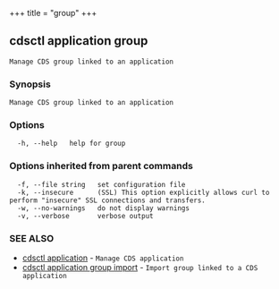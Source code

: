 +++
title = "group"
+++
## cdsctl application group

`Manage CDS group linked to an application`

### Synopsis

`Manage CDS group linked to an application`

### Options

```
  -h, --help   help for group
```

### Options inherited from parent commands

```
  -f, --file string   set configuration file
  -k, --insecure      (SSL) This option explicitly allows curl to perform "insecure" SSL connections and transfers.
  -w, --no-warnings   do not display warnings
  -v, --verbose       verbose output
```

### SEE ALSO

* [cdsctl application](/cli/cdsctl/application/)	 - `Manage CDS application`
* [cdsctl application group import](/cli/cdsctl/application/group/import/)	 - `Import group linked to a CDS application`

